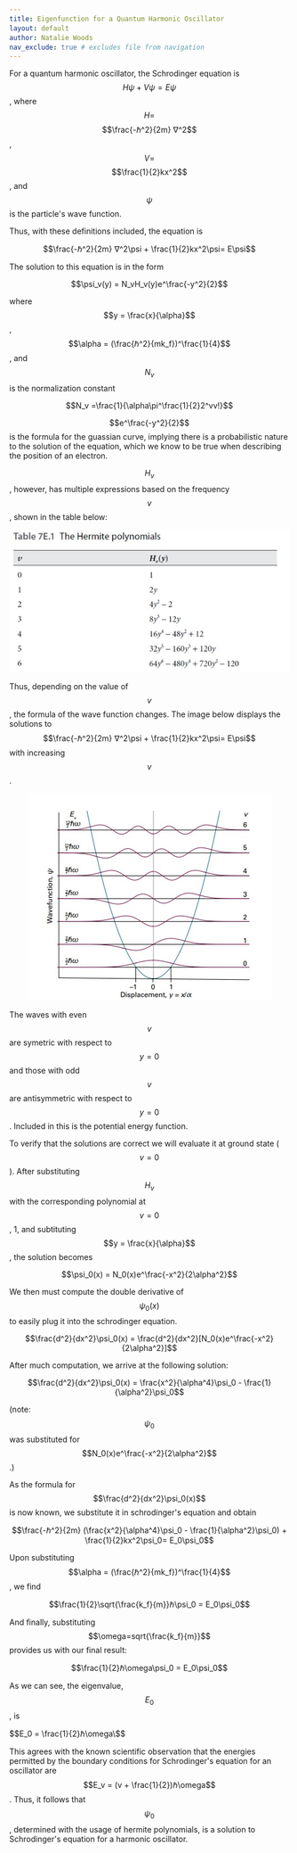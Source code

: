 ```yaml
---
title: Eigenfunction for a Quantum Harmonic Oscillator
layout: default
author: Natalie Woods
nav_exclude: true # excludes file from navigation
---
```

For a quantum harmonic oscillator, the Schrodinger equation is $$H\psi + V\psi= E\psi$$, where $$H=$$ $$\frac{-ℏ^2}{2m} ∇^2$$, $$V=$$ $$\frac{1}{2}kx^2$$, and $$\psi$$ is the particle's wave function.

Thus, with these definitions included, the equation is

$$\frac{-ℏ^2}{2m} ∇^2\psi + \frac{1}{2}kx^2\psi= E\psi$$

The solution to this equation is in the form

$$\psi_v(y) = N_vH_v(y)e^\frac{-y^2}{2}$$

where $$y = \frac{x}{\alpha}$$, $$\alpha = (\frac{ℏ^2}{mk_f})^\frac{1}{4}$$, and $$N_v$$ is the normalization constant 

$$N_v =\frac{1}{\alpha\pi^\frac{1}{2}2^vv!}$$

$$e^\frac{-y^2}{2}$$ is the formula for the guassian curve, implying there is a probabilistic nature to the solution of the equation, which we know to be true when describing the position of an electron.

$$H_v$$, however, has multiple expressions based on the frequency $$v$$, shown in the table below:
<p align="center"><img src="/assets/images/Hermite polynomials.jpg"></p>

Thus, depending on the value of $$v$$, the formula of the wave function changes. The image below displays the solutions to $$\frac{-ℏ^2}{2m} ∇^2\psi + \frac{1}{2}kx^2\psi= E\psi$$ with increasing $$v$$.

<p align="center"><img src="/assets/images/quantumharmonic solution.jpg"></p>

The waves with even $$v$$ are symetric with respect to $$y=0$$ and those with odd $$v$$ are antisymmetric with respect to $$y=0$$. Included in this is the potential energy function.

To verify that the solutions are correct we will evaluate it at ground state ($$v=0$$). After substituting $$H_v$$ with the corresponding polynomial at $$v=0$$, 1, and subtituting $$y = \frac{x}{\alpha}$$, the solution becomes

$$\psi_0(x) = N_0(x)e^\frac{-x^2}{2\alpha^2}$$

We then must compute the double derivative of $$\psi_0(x)$$ to easily plug it into the schrodinger equation.

$$\frac{d^2}{dx^2}\psi_0(x) = \frac{d^2}{dx^2}[N_0(x)e^\frac{-x^2}{2\alpha^2}]$$

After much computation, we arrive at the following solution:

$$\frac{d^2}{dx^2}\psi_0(x) = \frac{x^2}{\alpha^4}\psi_0 - \frac{1}{\alpha^2}\psi_0$$

(note: $$\psi_0$$ was substituted for $$N_0(x)e^\frac{-x^2}{2\alpha^2}$$.)

As the formula for $$\frac{d^2}{dx^2}\psi_0(x)$$ is now known, we substitute it in schrodinger's equation and obtain

$$\frac{-ℏ^2}{2m} (\frac{x^2}{\alpha^4}\psi_0 - \frac{1}{\alpha^2}\psi_0) + \frac{1}{2}kx^2\psi_0= E_0\psi_0$$

Upon substituting $$\alpha = (\frac{ℏ^2}{mk_f})^\frac{1}{4}$$, we find

$$\frac{1}{2}\sqrt{\frac{k_f}{m}}ℏ\psi_0 = E_0\psi_0$$

And finally, substituting $$\omega=sqrt{\frac{k_f}{m}}$$ provides us with our final result:

$$\frac{1}{2}ℏ\omega\psi_0 = E_0\psi_0$$

As we can see, the eigenvalue, $$E_0$$, is

$$E_0 = \frac{1}{2}ℏ\omega\$$

This agrees with the known scientific observation that the energies permitted by the boundary conditions for Schrodinger's equation for an oscillator are $$E_v = (v + \frac{1}{2})ℏ\omega$$. Thus, it follows that $$\psi_0$$, determined with the usage of hermite polynomials, is a solution to Schrodinger's equation for a harmonic oscillator.





